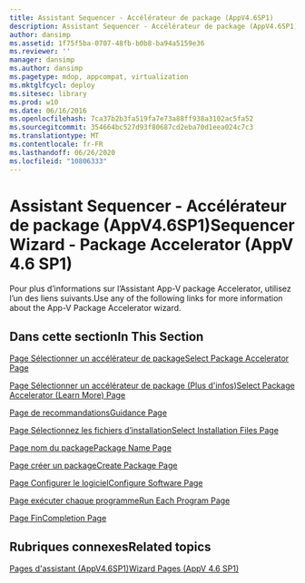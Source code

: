 ```yaml
---
title: Assistant Sequencer - Accélérateur de package (AppV4.6SP1)
description: Assistant Sequencer - Accélérateur de package (AppV4.6SP1)
author: dansimp
ms.assetid: 1f75f5ba-0707-48fb-b0b8-ba94a5159e36
ms.reviewer: ''
manager: dansimp
ms.author: dansimp
ms.pagetype: mdop, appcompat, virtualization
ms.mktglfcycl: deploy
ms.sitesec: library
ms.prod: w10
ms.date: 06/16/2016
ms.openlocfilehash: 7ca37b2b3fa519fa7e73a88ff938a3102ac5fa52
ms.sourcegitcommit: 354664bc527d93f80687cd2eba70d1eea024c7c3
ms.translationtype: MT
ms.contentlocale: fr-FR
ms.lasthandoff: 06/26/2020
ms.locfileid: "10806333"
---
```

# <span data-ttu-id="cc6ef-103">Assistant Sequencer - Accélérateur de package (AppV4.6SP1)</span><span class="sxs-lookup"><span data-stu-id="cc6ef-103">Sequencer Wizard - Package Accelerator (AppV 4.6 SP1)</span></span>


<span data-ttu-id="cc6ef-104">Pour plus d’informations sur l’Assistant App-V package Accelerator, utilisez l’un des liens suivants.</span><span class="sxs-lookup"><span data-stu-id="cc6ef-104">Use any of the following links for more information about the App-V Package Accelerator wizard.</span></span>

## <span data-ttu-id="cc6ef-105">Dans cette section</span><span class="sxs-lookup"><span data-stu-id="cc6ef-105">In This Section</span></span>


<a href="" id="select-package-accelerator-page"></a>[<span data-ttu-id="cc6ef-106">Page Sélectionner un accélérateur de package</span><span class="sxs-lookup"><span data-stu-id="cc6ef-106">Select Package Accelerator Page</span></span>](select-package-accelerator-page.md)  

<a href="" id="select-package-accelerator--learn-more--page"></a>[<span data-ttu-id="cc6ef-107">Page Sélectionner un accélérateur de package (Plus d'infos)</span><span class="sxs-lookup"><span data-stu-id="cc6ef-107">Select Package Accelerator (Learn More) Page</span></span>](select-package-accelerator--learn-more--page.md)  

<a href="" id="guidance-page"></a>[<span data-ttu-id="cc6ef-108">Page de recommandations</span><span class="sxs-lookup"><span data-stu-id="cc6ef-108">Guidance Page</span></span>](guidance-page-app-v-46-sp1.md)  

<a href="" id="select-installation-files-page"></a>[<span data-ttu-id="cc6ef-109">Page Sélectionnez les fichiers d’installation</span><span class="sxs-lookup"><span data-stu-id="cc6ef-109">Select Installation Files Page</span></span>](select-installation-files-page-app-v-46-sp1.md)  

<a href="" id="package-name-page"></a>[<span data-ttu-id="cc6ef-110">Page nom du package</span><span class="sxs-lookup"><span data-stu-id="cc6ef-110">Package Name Page</span></span>](package-name-page--app-v-46-sp1.md)  

<a href="" id="create-package-page"></a>[<span data-ttu-id="cc6ef-111">Page créer un package</span><span class="sxs-lookup"><span data-stu-id="cc6ef-111">Create Package Page</span></span>](create-package-page--app-v-46-sp1.md)  

<a href="" id="configure-software-page"></a>[<span data-ttu-id="cc6ef-112">Page Configurer le logiciel</span><span class="sxs-lookup"><span data-stu-id="cc6ef-112">Configure Software Page</span></span>](configure-software-page-app-v-46-sp1.md)  

<a href="" id="run-each-program-page"></a>[<span data-ttu-id="cc6ef-113">Page exécuter chaque programme</span><span class="sxs-lookup"><span data-stu-id="cc6ef-113">Run Each Program Page</span></span>](run-each-program-page-app-v-46-sp1.md)  

<a href="" id="completion-page"></a>[<span data-ttu-id="cc6ef-114">Page Fin</span><span class="sxs-lookup"><span data-stu-id="cc6ef-114">Completion Page</span></span>](completion-page-package-accelerator.md)  

## <span data-ttu-id="cc6ef-115">Rubriques connexes</span><span class="sxs-lookup"><span data-stu-id="cc6ef-115">Related topics</span></span>


[<span data-ttu-id="cc6ef-116">Pages d'assistant (AppV4.6SP1)</span><span class="sxs-lookup"><span data-stu-id="cc6ef-116">Wizard Pages (AppV 4.6 SP1)</span></span>](wizard-pages--appv-46-sp1-.md)

 

 





